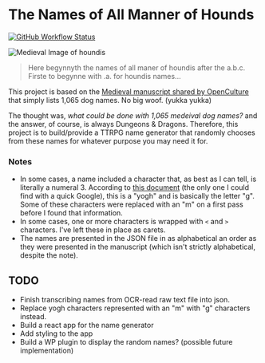 # The Names of All Manner of Hounds

[![GitHub Workflow Status](https://github.com/jazzsequence/all-manner-of-hounds/actions/workflows/test.yml/badge.svg)](https://github.com/jazzsequence/all-manner-of-hounds/actions)

![Medieval Image of houndis](https://cdn8.openculture.com/2022/11/24222653/Livre_de_Chasse_40v-1.jpg)

> Here begynnyth the names of all maner of houndis after the a.b.c. Firste to begynne with .a. for houndis names...

This project is based on the [Medieval manuscript shared by OpenCulture](https://www.openculture.com/2022/11/a-list-of-1065-medieval-dog-names-nosewise-garlik-havegoodday-more.html) that simply lists 1,065 dog names. No big woof. (yukka yukka)

The thought was, _what could be done with 1,065 medeival dog names?_ and the answer, of course, is always Dungeons & Dragons. Therefore, this project is to build/provide a TTRPG name generator that randomly chooses from these names for whatever purpose you may need it for.

### Notes
* In some cases, a name included a character that, as best as I can tell, is literally a numeral 3. According to [this document](https://sites.ualberta.ca/~sreimer/ms-course/course/eng-chrs.htm) (the only one I could find with a quick Google), this is a "yogh" and is basically the letter "g". Some of these characters were replaced with an "m" on a first pass before I found that information.
* In some cases, one or more characters is wrapped with `<` and `>` characters. I've left these in place as carets.
* The names are presented in the JSON file in as alphabetical an order as they were presented in the manuscript (which isn't strictly alphabetical, despite the note).

## TODO
* Finish transcribing names from OCR-read raw text file into json.
* Replace yogh characters represented with an "m" with "g" characters instead.
* Build a react app for the name generator
* Add styling to the app
* Build a WP plugin to display the random names? (possible future implementation)